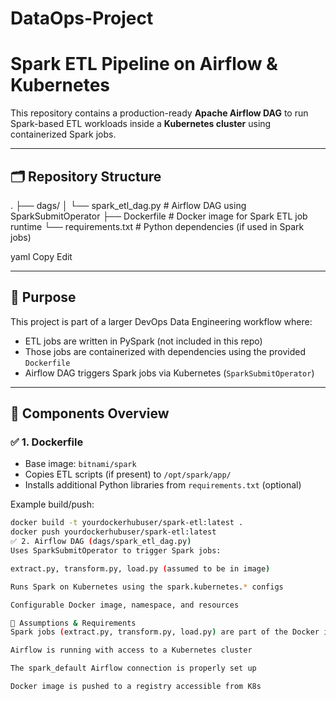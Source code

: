 # DataOps-Project
# Spark ETL Pipeline on Airflow & Kubernetes

This repository contains a production-ready **Apache Airflow DAG** to run Spark-based ETL workloads inside a **Kubernetes cluster** using containerized Spark jobs.

---

## 🗂️ Repository Structure

.
├── dags/
│ └── spark_etl_dag.py # Airflow DAG using SparkSubmitOperator
├── Dockerfile # Docker image for Spark ETL job runtime
└── requirements.txt # Python dependencies (if used in Spark jobs)

yaml
Copy
Edit

---

## 🧠 Purpose

This project is part of a larger DevOps Data Engineering workflow where:

- ETL jobs are written in PySpark (not included in this repo)
- Those jobs are containerized with dependencies using the provided `Dockerfile`
- Airflow DAG triggers Spark jobs via Kubernetes (`SparkSubmitOperator`)

---

## 🧱 Components Overview

### ✅ 1. Dockerfile

- Base image: `bitnami/spark`
- Copies ETL scripts (if present) to `/opt/spark/app/`
- Installs additional Python libraries from `requirements.txt` (optional)

Example build/push:

```bash
docker build -t yourdockerhubuser/spark-etl:latest .
docker push yourdockerhubuser/spark-etl:latest
✅ 2. Airflow DAG (dags/spark_etl_dag.py)
Uses SparkSubmitOperator to trigger Spark jobs:

extract.py, transform.py, load.py (assumed to be in image)

Runs Spark on Kubernetes using the spark.kubernetes.* configs

Configurable Docker image, namespace, and resources

🔧 Assumptions & Requirements
Spark jobs (extract.py, transform.py, load.py) are part of the Docker image

Airflow is running with access to a Kubernetes cluster

The spark_default Airflow connection is properly set up

Docker image is pushed to a registry accessible from K8s
